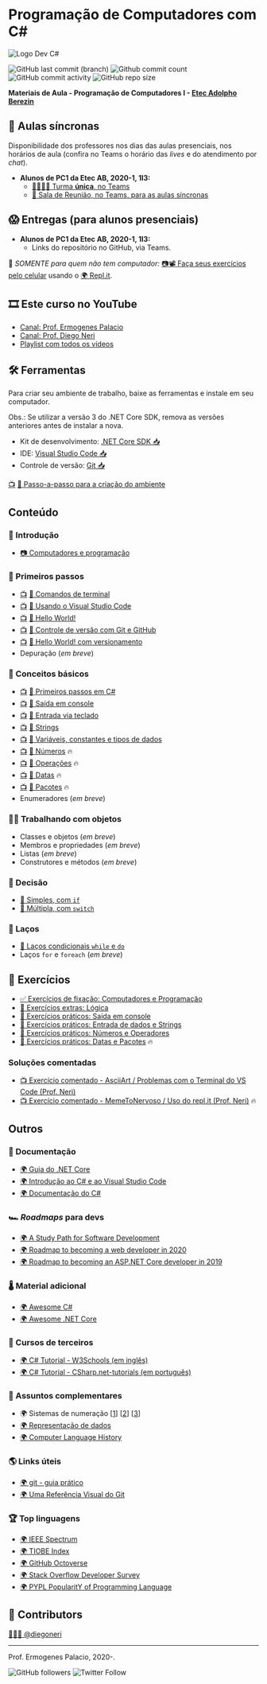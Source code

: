 # Programação de Computadores com C#

![Logo Dev C#](content/00%20logo%20github.png)

![GitHub last commit (branch)](https://img.shields.io/github/last-commit/ermogenes/aulas-programacao-csharp/master?label=%C3%BAltima%20atualiza%C3%A7%C3%A3o)
![Github commit count](https://badgen.net/github/commits/ermogenes/aulas-programacao-csharp)
![GitHub commit activity](https://img.shields.io/github/commit-activity/m/ermogenes/aulas-programacao-csharp?label=commits)
![GitHub repo size](https://img.shields.io/github/repo-size/ermogenes/aulas-programacao-csharp?label=tamanho)

**Materiais de Aula - Programação de Computadores I - [Etec Adolpho Berezin](http://eteab.com.br/)**

## 🧭 Aulas síncronas

Disponibilidade dos professores nos dias das aulas presenciais, nos horários de aula (confira no Teams o horário das _lives_ e do atendimento por _chat_).

* **Alunos de PC1 da Etec AB, 2020-1, 1I3:**
  * [👨‍👩‍👧‍👦 Turma **única**, no Teams](https://bit.ly/pc-1I3-teams)
  * [📡 Sala de Reunião, no Teams, para as aulas síncronas](https://bit.ly/pc-aula-sinc)

## 😱 Entregas (para alunos presenciais)

* **Alunos de PC1 da Etec AB, 2020-1, 1I3:**
  * Links do repositório no  GitHub, via Teams.

📲 _SOMENTE para quem não tem computador:_ [📷](https://drive.google.com/file/d/1_Tg7udFQxFlMAx80DgW9yHa2YUPAXV0x/view?usp=sharing)[📽 Faça seus exercícios pelo celular](https://www.youtube.com/watch?v=VePpmsHWqqI&feature=youtu.be) usando o [🌍 Repl.it](https://repl.it/).

## 🎞 Este curso no YouTube

* [Canal: Prof. Ermogenes Palacio](https://www.youtube.com/channel/UCeRLqYFNV2wPBclJLzbJ2Fw)
* [Canal: Prof. Diego Neri](https://www.youtube.com/channel/UCDOt7T8TvMmYLKkqXGUIMHg)
* [Playlist com todos os vídeos](https://www.youtube.com/playlist?list=PLk6PnAig6xXKg988f8Ewq1iFm4_ZH9nA5)

## 🛠 Ferramentas

Para criar seu ambiente de trabalho, baixe as ferramentas e instale em seu computador.

Obs.: Se utilizar a versão 3 do .NET Core SDK, remova as versões anteriores antes de instalar a nova.

* Kit de desenvolvimento: [.NET Core SDK 📥](https://dotnet.microsoft.com/download)
* IDE: [Visual Studio Code 📥](https://code.visualstudio.com/download)
* Controle de versão: [Git 📥](https://git-scm.com/downloads)

 [📺](https://youtu.be/QIK8Tt5m1v0) [📖 Passo-a-passo para a criação do ambiente](content/ambiente.md)
 
## Conteúdo

### 👔 Introdução

* [📷 Computadores e programação](https://docs.google.com/presentation/d/18qCmMcKVhIM3L_yF0PAjHQBgt6JRTIJIim8F6jGhIPM/edit?usp=sharing)

### 🐢 Primeiros passos

* [📺](https://youtu.be/3H7huG1cEQ4) [📖 Comandos de terminal](content/terminal.md)
* [📺](https://youtu.be/mOtSc3SbavY) [📖 Usando o Visual Studio Code](content/vscode.md)
* [📺](https://youtu.be/WcuOWby6D9Q) [📖 Hello World!](content/helloworld.md)
* [📺](https://youtu.be/8dbglVmDylU) [📖 Controle de versão com Git e GitHub](content/github.md)
* [📺](https://youtu.be/3MrhMXNvLvQ) [📖 Hello World! com versionamento](content/helloworld-git.md)
* Depuração (_em breve_)

### 📌 Conceitos básicos
* [📺](https://youtu.be/ersRRa5ymfo) [📖 Primeiros passos em C#](content/anatomia.md)
* [📺](https://youtu.be/zRzLq1zzb5M) [📖 Saída em console](content/saida-console.md)
* [📺](https://youtu.be/C2CaB2-kEQo) [📖 Entrada via teclado](content/entrada-teclado.md)
* [📺](https://youtu.be/bAfoJV-jc74) [📖 Strings](content/string.md)
* [📺](https://youtu.be/CY6DI7dN29g) [📖 Variáveis, constantes e tipos de dados](content/variaveis.md)
* [📺](https://youtu.be/2WdAlMvExE8) [📖 Números](content/numeros.md) 🔥
* [📺](https://youtu.be/rLvBeB8Qsmc) [📖 Operações](content/operacoes.md) 🔥
* [📺](https://youtu.be/KT5B9WSjehc) [📖 Datas](content/datas.md) 🔥
* [📺](https://youtu.be/eTJsDYhs0kE) [📖 Pacotes](content/pacotes.md) 🔥
* Enumeradores (_em breve_)

### 🐱‍👤 Trabalhando com objetos
* Classes e objetos (_em breve_)
* Membros e propriedades (_em breve_)
* Listas (_em breve_)
* Construtores e métodos (_em breve_)

### 🚦 Decisão
* [📖 Simples, com `if`](content/if.md)
* [📖 Múltipla, com `switch`](content/switch.md)

### 🎀 Laços
* [📖 Laços condicionais `while` e `do`](content/while-do.md)
* Laços `for` e `foreach` (_em breve_)

## 🥋 Exercícios

* [✅ Exercícios de fixação: Computadores e Programação](https://forms.gle/mWy8rnAaiTrQfgCbA)
* [🤯 Exercícios extras: Lógica](https://github.com/ermogenes/aulas-logica-programacao/blob/master/exercises/logica_1.MD)
* [🤖 Exercícios práticos: Saída em console](exercises/saida.md)
* [🤖 Exercícios práticos: Entrada de dados e Strings](exercises/entrada-strings.md)
* [🤖 Exercícios práticos: Números e Operadores](exercises/numeros-operadores.md)
* [🤖 Exercícios práticos: Datas e Pacotes](exercises/datas-pacotes.md) 🔥

### Soluções comentadas

* [📺 Exercício comentado - AsciiArt / Problemas com o Terminal do VS Code (Prof. Neri)](https://youtu.be/FhIssxfdyx8)
* [📺 Exercício comentado - MemeToNervoso / Uso do repl.it (Prof. Neri)](https://youtu.be/eE9xymvPlj8) 🔥

<!--

* **Semana 1**: Faça os [exercícios de fixação](https://forms.gle/mWy8rnAaiTrQfgCbA). Se quiser estudar em casa, prepare o ambiente [baixando e instalando](#ferramentas) os softwares indicados.

* **Semana 2**: Faça os exercícios de [saída em console](exercises/saida.md).

* **Semana 3**: Revise os tópicos sobre [git e GitHub](#primeiros-passos). Se ainda não fez, crie sua conta no [GitHub](http://github.com/) e salve os projetos da semana 2 em repositórios remotos.

* **Semana 4**: Leia com atenção os materiais sobre [entrada de dados](content/entrada-teclado.md) e [strings](content/string.md). Faça a [lista de exercícios](exercises/entrada-strings.md).

* **Semana 6**: Leia com atenção os materiais sobre [variáveis, constantes e tipos de dados](content/variaveis.md), [operadores](content/operadores.md) e [números](content/numeros-datas.md). Faça a [lista de exercícios](exercises/numeros-operadores.md).

### 🎮 Atividades extras

* _Semanas 1 e 2_: Quer aprender mais sobre algoritmos? Faça alguns [exercícios de lógica](https://github.com/ermogenes/aulas-logica-programacao/blob/master/exercises/logica_1.MD). O conhecimento será muito útil nas próximas semanas.

* _Curso gratuito de programação da Alura #QuarentenaDev_: se possível, faça! [Site da Alura](https://www.alura.com.br/quarentenadev)

-->

## Outros
### 📜 Documentação

* [🌍 Guia do .NET Core](https://docs.microsoft.com/pt-br/dotnet/core/)
* [🌍 Introdução ao C# e ao Visual Studio Code](https://docs.microsoft.com/pt-br/dotnet/core/tutorials/with-visual-studio-code)
* [🌍 Documentação do C#](https://docs.microsoft.com/pt-br/dotnet/csharp/)

### 🏎 _Roadmaps_ para devs

* [🌍 A Study Path for Software Development](https://github.com/joebew42/study-path)
* [🌍 Roadmap to becoming a web developer in 2020](https://github.com/kamranahmedse/developer-roadmap)
* [🌍 Roadmap to becoming an ASP.NET Core developer in 2019](https://github.com/MoienTajik/AspNetCore-Developer-Roadmap)

### 🌡 Material adicional

* [🌍 Awesome C#](https://github.com/uhub/awesome-c-sharp)
* [🌍 Awesome .NET Core](https://github.com/thangchung/awesome-dotnet-core)

### 🙊 Cursos de terceiros

* [🌍 C# Tutorial - W3Schools (em inglês)](https://www.w3schools.com/cs/)
* [🌍 C# Tutorial - CSharp.net-tutorials (em português)](https://csharp.net-tutorials.com/pt/104/iniciando/introducao/)

### 🦧 Assuntos complementares

* 🌍 Sistemas de numeração [[1](http://www.inf.ufsc.br/~bosco.sobral/downloads/Livro-Java-Como-Programar-Deitel-Ed6/additional/addnlApps/jhtp6_appE_NumberSystems.pdf)] [[2](https://pt.wikibooks.org/wiki/Eletr%C3%B4nica_Digital/Sistemas_de_Numera%C3%A7%C3%A3o)] [[3](http://www.mecaweb.com.br/eletronica/content/e_numeracao)]
* [🌍 Representação de dados](https://www.ntu.edu.sg/home/ehchua/programming/java/DataRepresentation.html)
* [🌍 Computer Language History](https://www.levenez.com/lang/)

### 🌎 Links úteis

* [🌍 git - guia prático](https://rogerdudler.github.io/git-guide/index.pt_BR.html)
* [🌍 Uma Referência Visual do Git](http://marklodato.github.io/visual-git-guide/index-pt.html)

### 🏆 Top linguagens

* [🌍 IEEE Spectrum](https://spectrum.ieee.org/computing/software/the-top-programming-languages-2019)
* [🌍 TIOBE Index](https://www.tiobe.com/tiobe-index/)
* [🌍 GitHub Octoverse](https://octoverse.github.com/#top-languages)
* [🌍 Stack Overflow Developer Survey](https://insights.stackoverflow.com/survey/2019#most-popular-technologies)
* [🌍 PYPL PopularitY of Programming Language](http://pypl.github.io/PYPL.html)

## 💪 Contributors

[👨🏻‍🏫 @diegoneri](https://github.com/diegoneri)

----
Prof. Ermogenes Palacio, 2020-.

![GitHub followers](https://img.shields.io/github/followers/ermogenes?label=seguidores&style=social)
![Twitter Follow](https://img.shields.io/twitter/follow/ermogenes?style=social)
